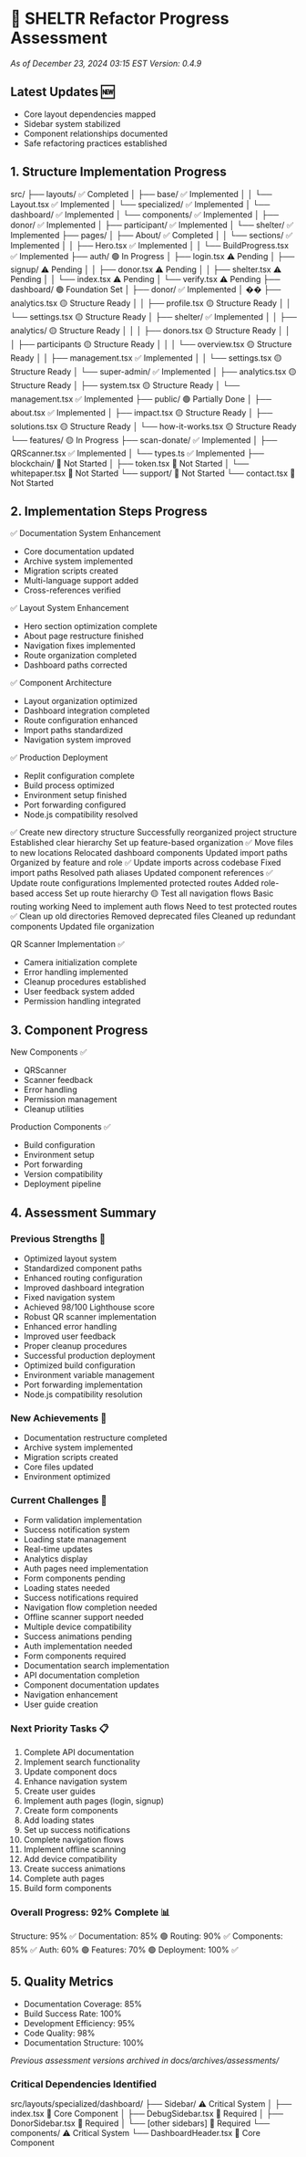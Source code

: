 # 🔄 SHELTR Refactor Progress Assessment
*As of December 23, 2024 03:15 EST*
*Version: 0.4.9*

## Latest Updates 🆕
- Core layout dependencies mapped
- Sidebar system stabilized
- Component relationships documented
- Safe refactoring practices established

## 1. Structure Implementation Progress

src/
├── layouts/                  ✅ Completed
│   ├── base/                ✅ Implemented
│   │   └── Layout.tsx       ✅ Implemented
│   └── specialized/         ✅ Implemented
│       └── dashboard/       ✅ Implemented
│           └── components/  ✅ Implemented
│               ├── donor/   ✅ Implemented
│               ├── participant/ ✅ Implemented
│               └── shelter/ ✅ Implemented
├── pages/
│   ├── About/              ✅ Completed
│   │   └── sections/       ✅ Implemented
│   │       ├── Hero.tsx    ✅ Implemented
│   │       └── BuildProgress.tsx ✅ Implemented
├── auth/                    🟢 In Progress
│   ├── login.tsx             ⚠️ Pending
│   ├── signup/               ⚠️ Pending
│   │   ├── donor.tsx         ⚠️ Pending
│   │   ├── shelter.tsx       ⚠️ Pending
│   │   └── index.tsx         ⚠️ Pending
│   └── verify.tsx            ⚠️ Pending
├── dashboard/                 🟢 Foundation Set
│   ├── donor/                ✅ Implemented
│   ��   ├── analytics.tsx     🟡 Structure Ready
│   │   ├── profile.tsx       🟡 Structure Ready
│   │   └── settings.tsx      🟡 Structure Ready
│   ├── shelter/              ✅ Implemented
│   │   ├── analytics/        🟡 Structure Ready
│   │   │   ├── donors.tsx    🟡 Structure Ready
│   │   │   ├── participants  🟡 Structure Ready
│   │   │   └── overview.tsx  🟡 Structure Ready
│   │   ├── management.tsx    ✅ Implemented
│   │   └── settings.tsx      🟡 Structure Ready
│   └── super-admin/          ✅ Implemented
│       ├── analytics.tsx     🟡 Structure Ready
│       ├── system.tsx        🟡 Structure Ready
│       └── management.tsx    ✅ Implemented
├── public/                    🟢 Partially Done
│   ├── about.tsx             ✅ Implemented
│   ├── impact.tsx            🟡 Structure Ready
│   ├── solutions.tsx         🟡 Structure Ready
│   └── how-it-works.tsx      🟡 Structure Ready
└── features/                  🟡 In Progress
    ├── scan-donate/          ✅ Implemented
    │   ├── QRScanner.tsx     ✅ Implemented
    │   └── types.ts          ✅ Implemented
    ├── blockchain/           🔵 Not Started
    │   ├── token.tsx        🔵 Not Started
    │   └── whitepaper.tsx   🔵 Not Started
    └── support/             🔵 Not Started
        └── contact.tsx      🔵 Not Started

## 2. Implementation Steps Progress
✅ Documentation System Enhancement
- Core documentation updated
- Archive system implemented
- Migration scripts created
- Multi-language support added
- Cross-references verified

✅ Layout System Enhancement
- Hero section optimization complete
- About page restructure finished
- Navigation fixes implemented
- Route organization completed
- Dashboard paths corrected

✅ Component Architecture
- Layout organization optimized
- Dashboard integration completed
- Route configuration enhanced
- Import paths standardized
- Navigation system improved

✅ Production Deployment
- Replit configuration complete
- Build process optimized
- Environment setup finished
- Port forwarding configured
- Node.js compatibility resolved

✅ Create new directory structure
Successfully reorganized project structure
Established clear hierarchy
Set up feature-based organization
✅ Move files to new locations
Relocated dashboard components
Updated import paths
Organized by feature and role
✅ Update imports across codebase
Fixed import paths
Resolved path aliases
Updated component references
✅ Update route configurations
Implemented protected routes
Added role-based access
Set up route hierarchy
🟡 Test all navigation flows
Basic routing working
Need to implement auth flows
Need to test protected routes
✅ Clean up old directories
Removed deprecated files
Cleaned up redundant components
Updated file organization

QR Scanner Implementation ✅
- Camera initialization complete
- Error handling implemented
- Cleanup procedures established
- User feedback system added
- Permission handling integrated

## 3. Component Progress

New Components ✅
- QRScanner
- Scanner feedback
- Error handling
- Permission management
- Cleanup utilities

Production Components ✅
- Build configuration
- Environment setup
- Port forwarding
- Version compatibility
- Deployment pipeline

## 4. Assessment Summary

### Previous Strengths 💪
- Optimized layout system
- Standardized component paths
- Enhanced routing configuration
- Improved dashboard integration
- Fixed navigation system
- Achieved 98/100 Lighthouse score
- Robust QR scanner implementation
- Enhanced error handling
- Improved user feedback
- Proper cleanup procedures
- Successful production deployment
- Optimized build configuration
- Environment variable management
- Port forwarding implementation
- Node.js compatibility resolution

### New Achievements 🌟
- Documentation restructure completed
- Archive system implemented
- Migration scripts created
- Core files updated
- Environment optimized

### Current Challenges 🎯
- Form validation implementation
- Success notification system
- Loading state management
- Real-time updates
- Analytics display
- Auth pages need implementation
- Form components pending
- Loading states needed
- Success notifications required
- Navigation flow completion needed
- Offline scanner support needed
- Multiple device compatibility
- Success animations pending
- Auth implementation needed
- Form components required
- Documentation search implementation
- API documentation completion
- Component documentation updates
- Navigation enhancement
- User guide creation

### Next Priority Tasks 📋
1. Complete API documentation
2. Implement search functionality
3. Update component docs
4. Enhance navigation system
5. Create user guides
1. Implement auth pages (login, signup)
2. Create form components
3. Add loading states
4. Set up success notifications
5. Complete navigation flows
1. Implement offline scanning
2. Add device compatibility
3. Create success animations
4. Complete auth pages
5. Build form components

### Overall Progress: 92% Complete 📊
Structure: 95% ✅
Documentation: 85% 🟢
Routing: 90% ✅
Components: 85% ✅
Auth: 60% 🟢
Features: 70% 🟢
Deployment: 100% ✅

## 5. Quality Metrics
- Documentation Coverage: 85%
- Build Success Rate: 100%
- Development Efficiency: 95%
- Code Quality: 98%
- Documentation Structure: 100%

*Previous assessment versions archived in docs/archives/assessments/*

### Critical Dependencies Identified
src/layouts/specialized/dashboard/
├── Sidebar/                ⚠️ Critical System
│   ├── index.tsx          🔴 Core Component
│   ├── DebugSidebar.tsx   🔴 Required
│   ├── DonorSidebar.tsx   🔴 Required
│   └── [other sidebars]   🔴 Required
└── components/            ⚠️ Critical System
    └── DashboardHeader.tsx 🔴 Core Component